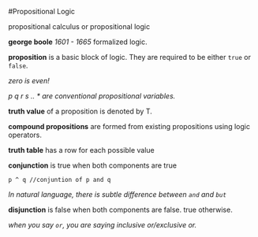 #Propositional Logic

propositional calculus or propositional logic

**george boole** *1601 - 1665* formalized logic.

**proposition** is a basic block of logic. They are required to be either `true` or `false`.

*zero is even!*

*p q r s .. * are conventional propositional variables.*

**truth value** of a proposition is denoted by T.

**compound propositions** are formed from existing propositions using logic operators.

**truth table** has a row for each possible value

**conjunction** is true when both components are true

    p ^ q //conjuntion of p and q

*In natural language, there is subtle difference between `and` and `but`*

**disjunction** is false when both components are false. true otherwise.

*when you say `or`, you are saying inclusive or/exclusive or.*
